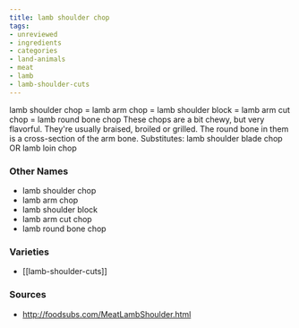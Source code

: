 ```yaml
---
title: lamb shoulder chop
tags:
- unreviewed
- ingredients
- categories
- land-animals
- meat
- lamb
- lamb-shoulder-cuts
---
```

lamb shoulder chop = lamb arm chop = lamb shoulder block = lamb arm cut chop = lamb round bone chop These chops are a bit chewy, but very flavorful. They're usually braised, broiled or grilled. The round bone in them is a cross-section of the arm bone. Substitutes: lamb shoulder blade chop OR lamb loin chop

### Other Names

* lamb shoulder chop
* lamb arm chop
* lamb shoulder block
* lamb arm cut chop
* lamb round bone chop

### Varieties

* [[lamb-shoulder-cuts]]

### Sources
* http://foodsubs.com/MeatLambShoulder.html
